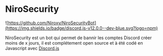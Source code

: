 # NiroSecurity

![https://github.com/Niroxy/NiroSecurityBot](https://img.shields.io/badge/discord.js-v12.0.0--dev-blue.svg?logo=npm)

NiroSecurity est un bot qui permet de bannir les comptes Discord créer moins de x jours, il est complétement open source et à été codé en Javascript avec [Discord.js](https://discord.js.org/#/)

